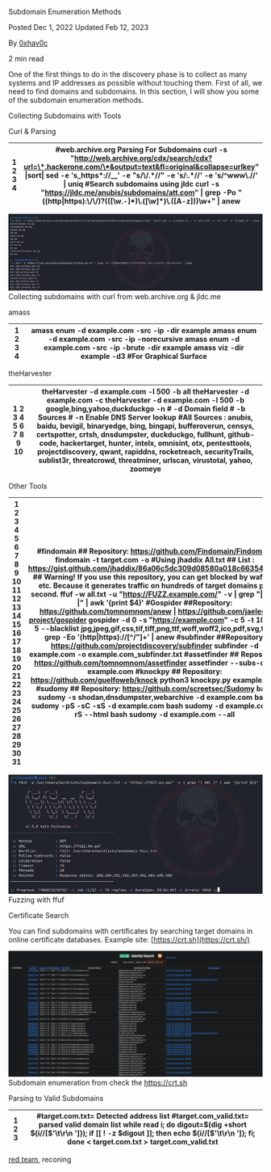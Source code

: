 Subdomain Enumeration Methods

Posted Dec 1, 2022 Updated Feb 12, 2023

By [0xhav0c](https://twitter.com/0xhav0c)

2 min read

One of the first things to do in the discovery phase is to collect as many systems and IP addresses as possible without touching them. First of all, we need to find domains and subdomains. In this section, I will show you some of the subdomain enumeration methods.

Collecting Subdomains with Tools

Curl & Parsing

| 1 2 3 4  | \#web.archive.org Parsing For Subdomains curl -s "http://web.archive.org/cdx/search/cdx?url=\*.hackerone.com/\*&output=text&fl=original&collapse=urlkey" \|sort\| sed -e 's_https\*://__' -e "s/\\/.\*//" -e 's/:.\*//' -e 's/\^www\\.//' \| uniq \#Search subdomains using jldc curl -s "https://jldc.me/anubis/subdomains/att.com" \| grep -Po "((http\|https):\\/\\/)?(([\\w.-]\*)\\.([\\w]\*)\\.([A-z]))\\w+" \| anew  |
|----------|----------------------------------------------------------------------------------------------------------------------------------------------------------------------------------------------------------------------------------------------------------------------------------------------------------------------------------------------------------------------------------------------------------------------------|

![Collecting subdomains with curl from web.archive.org & jldc.me ](media/7e4bd1788b1cc6537f4b2204260c9ec2.png)Collecting subdomains with curl from web.archive.org & jldc.me

amass

| 1 2 3 4  | amass enum -d example.com -src -ip -dir example amass enum -d example.com -src -ip -norecursive amass enum -d example.com -src -ip -brute -dir example amass viz -dir example -d3 \#For Graphical Surface  |
|----------|------------------------------------------------------------------------------------------------------------------------------------------------------------------------------------------------------------|

theHarvester

| 1 2 3 4 5 6 7 8 9 10  | theHarvester -d example.com -l 500 -b all theHarvester -d example.com -c theHarvester -d example.com -l 500 -b google,bing,yahoo,duckduckgo -n  \# -d Domain field \# -b Sources \# -n Enable DNS Server lookup  \#All Sources : anubis, baidu, bevigil, binaryedge, bing, bingapi, bufferoverun, censys, certspotter, crtsh, dnsdumpster, duckduckgo, fullhunt, github-code, hackertarget, hunter, intelx, omnisint, otx, pentesttools, projectdiscovery, qwant, rapiddns, rocketreach, securityTrails, sublist3r, threatcrowd, threatminer, urlscan, virustotal, yahoo, zoomeye  |
|-----------------------|------------------------------------------------------------------------------------------------------------------------------------------------------------------------------------------------------------------------------------------------------------------------------------------------------------------------------------------------------------------------------------------------------------------------------------------------------------------------------------------------------------------------------------------------------------------------------------|

Other Tools

| 1 2 3 4 5 6 7 8 9 10 11 12 13 14 15 16 17 18 19 20 21 22 23 24 25 26 27 28 29 30 31  | \#findomain \#\# Repository: https://github.com/Findomain/Findomain findomain -t target.com -o  \#Using jhaddix All.txt \#\# List : https://gist.github.com/jhaddix/86a06c5dc309d08580a018c66354a056 \#\# Warning! If you use this repository, you can get blocked by waf/IPS etc. Because it generates traffic on hundreds of target domains per second. ffuf -w all.txt -u "https://FUZZ.example.com/" -v \| grep "\| URL \|" \| awk '{print \$4}'  \#Gospider \#\#Repository: https://github.com/tomnomnom/anew \| https://github.com/jaeles-project/gospider gospider -d 0 -s "https://example.com" -c 5 -t 100 -d 5 --blacklist jpg,jpeg,gif,css,tif,tiff,png,ttf,woff,woff2,ico,pdf,svg,txt \| grep -Eo '(http\|https)://[\^/"]+' \| anew  \#subfinder \#\#Repository: https://github.com/projectdiscovery/subfinder subfinder -d example.com -o example.com_subfinder.txt  \#assetfinder \#\# Repository: https://github.com/tomnomnom/assetfinder assetfinder --subs-only example.com  \#knockpy \#\# Repository: https://github.com/guelfoweb/knock python3 knockpy.py example.com  \#sudomy \#\# Repository: https://github.com/screetsec/Sudomy bash sudomy -s shodan,dnsdumpster,webarchive -d example.com bash sudomy -pS -sC -sS -d example.com bash sudomy -d example.com -rS --html bash sudomy -d example.com --all  |
|--------------------------------------------------------------------------------------|---------------------------------------------------------------------------------------------------------------------------------------------------------------------------------------------------------------------------------------------------------------------------------------------------------------------------------------------------------------------------------------------------------------------------------------------------------------------------------------------------------------------------------------------------------------------------------------------------------------------------------------------------------------------------------------------------------------------------------------------------------------------------------------------------------------------------------------------------------------------------------------------------------------------------------------------------------------------------------------------------------------------------------------------------------------------------------------------------------------------------------------------------------------------------------------------------------------------------------------------------------------------------------------------------------------------------------------|

![Fuzzing with ffuf](media/ee5507bff9409b60b6019741ff833567.png)Fuzzing with ffuf

Certificate Search

You can find subdomains with certificates by searching target domains in online certificate databases. Example site: [https://crt.sh](https://crt.sh/)

![A screenshot of a computer program Description automatically generated](media/48efd4ebf8a4684c771766417c3da504.png)Subdomain enumeration from check the https://crt.sh

Parsing to Valid Subdomains

| 1 2 3  | \#target.com.txt= Detected address list \#target.com_valid.txt= parsed valid domain list while read i; do digout=\$(dig +short \${i//[\$'\\t\\r\\n ']}); if [[ ! -z \$digout ]]; then echo \${i//[\$'\\t\\r\\n ']}; fi; done \< target.com.txt \> target.com_valid.txt  |
|--------|-------------------------------------------------------------------------------------------------------------------------------------------------------------------------------------------------------------------------------------------------------------------------|

[red team](https://secybr.com/categories/red-team/), reconing
